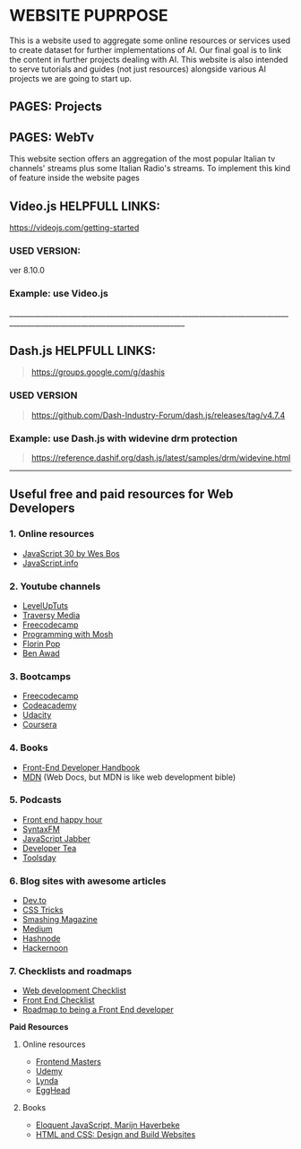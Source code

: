 # WEBSITE PUPRPOSE
This is a website used to aggregate some online resources or services used to create dataset for further implementations of AI.
Our final goal is to link the content in further projects dealing with AI.
This website is also intended to serve tutorials and guides (not just resources) alongside various AI projects we are going to start up.

## PAGES: Projects
<to do>

## PAGES: WebTv
This website section offers an aggregation of the most popular Italian tv channels' streams plus some Italian Radio's streams. 
To implement this kind of feature inside the website pages 

## Video.js HELPFULL LINKS:
https://videojs.com/getting-started

### USED VERSION:
ver 8.10.0

### Example: use Video.js
<to do>
_______________________________________________________________________________________________________________________________
  
## Dash.js HELPFULL LINKS:
> https://groups.google.com/g/dashjs

### USED VERSION
> https://github.com/Dash-Industry-Forum/dash.js/releases/tag/v4.7.4

### Example: use Dash.js with widevine drm protection
> https://reference.dashif.org/dash.js/latest/samples/drm/widevine.html


_______________________________________________________________________________________________________________________________

## Useful free and paid resources for Web Developers

### 1. Online resources

   - [JavaScript 30 by Wes Bos](https://javascript30.com/)
   - [JavaScript.info](https://javascript.info/)

### 2. Youtube channels
   - [LevelUpTuts](https://www.youtube.com/user/LevelUpTuts)
   - [Traversy Media](https://www.youtube.com/user/TechGuyWeb)
   - [Freecodecamp](https://www.youtube.com/channel/UC8butISFwT-Wl7EV0hUK0BQ)
   - [Programming with Mosh](https://www.youtube.com/watch?v=8JJ101D3knE&ab_channel=ProgrammingwithMosh)
   - [Florin Pop](https://www.youtube.com/channel/UCeU-1X402kT-JlLdAitxSMA)
   - [Ben Awad](https://www.youtube.com/user/99baddawg)

### 3. Bootcamps

   - [Freecodecamp](https://www.freecodecamp.org/)
   - [Codeacademy](https://www.codecademy.com/)
   - [Udacity](https://www.udacity.com/course/front-end-web-developer-nanodegree--nd0011) 
   - [Coursera](https://www.coursera.org/learn/html-css-javascript-for-web-developers#syllabus)

### 4. Books

   - [Front-End Developer Handbook](https://frontendmasters.com/books/front-end-handbook/2018/)
   - [MDN](https://developer.mozilla.org/en-US/docs/Learn) (Web Docs, but MDN is like web development bible)

### 5. Podcasts

   - [Front end happy hour](https://frontendhappyhour.com/)
   - [SyntaxFM](https://syntax.fm/)
   - [JavaScript Jabber](https://devchat.tv/podcasts/js-jabber/)
   - [Developer Tea](https://spec.fm/podcasts/developer-tea)
   - [Toolsday](https://spec.fm/podcasts/toolsday)

### 6. Blog sites with awesome articles

   - [Dev.to](https://dev.to/)
   - [CSS Tricks](https://css-tricks.com/)
   - [Smashing Magazine](https://www.smashingmagazine.com/)
   - [Medium](https://medium.com/)
   - [Hashnode](https://hashnode.com/)
   - [Hackernoon](https://hackernoon.com/)

### 7. Checklists and roadmaps
   - [Web development Checklist](https://github.com/shrutikapoor08/Learn-Web-Development-Checklist)
   - [Front End Checklist](https://frontendchecklist.io/)
   - [Roadmap to being a Front End developer](https://roadmap.sh/frontend)

**Paid Resources**

1. Online resources
   - [Frontend Masters](https://frontendmasters.com/learn/beginner/)
   - [Udemy](https://www.udemy.com/)
   - [Lynda](https://www.lynda.com/Web-training-tutorials/88-0.html)
   - [EggHead](https://egghead.io/)


2. Books
   - [Eloquent JavaScript, Marijn Haverbeke](https://www.amazon.com/Eloquent-JavaScript-3rd-Introduction-Programming/dp/1593279507)
   - [HTML and CSS: Design and Build Websites](https://www.goodreads.com/book/show/10361330-html-and-css)



